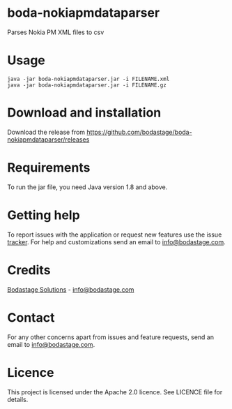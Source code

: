 # boda-nokiapmdataparser
Parses Nokia PM XML files to csv

# Usage
```
java -jar boda-nokiapmdataparser.jar -i FILENAME.xml
java -jar boda-nokiapmdataparser.jar -i FILENAME.gz
```


# Download and installation
Download the release from https://github.com/bodastage/boda-nokiapmdataparser/releases

# Requirements
To run the jar file, you need Java version 1.8 and above.

# Getting help
To report issues with the application or request new features use the issue [tracker](https://github.com/bodastage/boda-nokiapmdataparser/issues). For help and customizations send an email to info@bodastage.com.

# Credits
[Bodastage Solutions](http://www.bodastage.com) - info@bodastage.com

# Contact
For any other concerns apart from issues and feature requests, send an email to info@bodastage.com.

# Licence
This project is licensed under the Apache 2.0 licence.  See LICENCE file for details.
